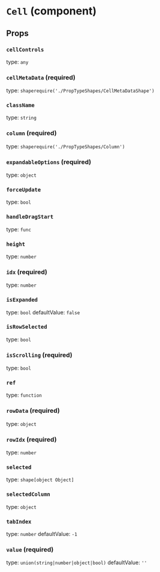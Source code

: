 `Cell` (component)
==================



Props
-----

### `cellControls`

type: `any`


### `cellMetaData` (required)

type: `shaperequire('./PropTypeShapes/CellMetaDataShape')`


### `className`

type: `string`


### `column` (required)

type: `shaperequire('./PropTypeShapes/Column')`


### `expandableOptions` (required)

type: `object`


### `forceUpdate`

type: `bool`


### `handleDragStart`

type: `func`


### `height`

type: `number`


### `idx` (required)

type: `number`


### `isExpanded`

type: `bool`
defaultValue: `false`


### `isRowSelected`

type: `bool`


### `isScrolling` (required)

type: `bool`


### `ref`

type: `function`


### `rowData` (required)

type: `object`


### `rowIdx` (required)

type: `number`


### `selected`

type: `shape[object Object]`


### `selectedColumn`

type: `object`


### `tabIndex`

type: `number`
defaultValue: `-1`


### `value` (required)

type: `union(string|number|object|bool)`
defaultValue: `''`

